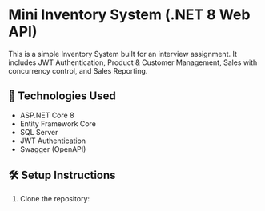 # Mini Inventory System (.NET 8 Web API)

This is a simple Inventory System built for an interview assignment. It includes JWT Authentication, Product & Customer Management, Sales with concurrency control, and Sales Reporting.

## 🔧 Technologies Used
- ASP.NET Core 8
- Entity Framework Core
- SQL Server
- JWT Authentication
- Swagger (OpenAPI)

## 🛠 Setup Instructions

1. Clone the repository:
